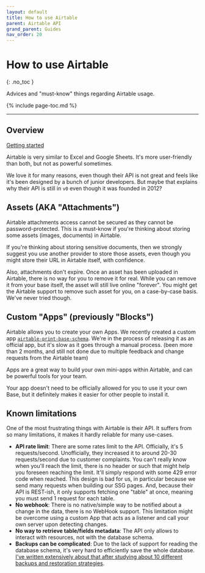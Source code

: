 ```yaml
---
layout: default
title: How to use Airtable
parent: Airtable API
grand_parent: Guides
nav_order: 20
---
```


# How to use Airtable
{: .no_toc }

<div class="code-example" markdown="1">
Advices and "must-know" things regarding Airtable usage.
</div>

{% include page-toc.md %}

---

## Overview

[Getting started](https://support.airtable.com/hc/en-us/sections/360003922433)

Airtable is very similar to Excel and Google Sheets. It's more user-friendly than both, but not as powerful sometimes.

We love it for many reasons, even though their API is not great and feels like it's been designed by a bunch of junior developers.
But maybe that explains why their API is still in `v0` even though it was founded in 2012?

## Assets (AKA "Attachments")

Airtable attachments access cannot be secured as they cannot be password-protected.
This is a must-know if you're thinking about storing some assets (images, documents) in Airtable.

If you're thinking about storing sensitive documents, then we strongly suggest you use another provider to store those assets, even though you might store their URL in Airtable itself, with confidence.

Also, attachments don't expire. Once an asset has been uploaded in Airtable, there is no way for you to remove it for real. While you can remove it from your base itself, the asset will still live online "forever".
You might get the Airtable support to remove such asset for you, on a case-by-case basis. We've never tried though.

## Custom "Apps" (previously "Blocks")

Airtable allows you to create your own Apps. We recently created a custom app [`airtable-print-base-schema`](https://github.com/UnlyEd/airtable-print-base-schema).
We're in the process of releasing it as an official app, but it's slow as it goes through a manual process. (been more than 2 months, and still not done due to multiple feedback and change requests from the Airtable team)

Apps are a great way to build your own mini-apps within Airtable, and can be powerful tools for your team.

Your app doesn't need to be officially allowed for you to use it your own Base, but it definitely makes it easier for other people to install it.

## Known limitations

One of the most frustrating things with Airtable is their API. It suffers from so many limitations, it makes it hardly reliable for many use-cases.

- **API rate limit**: There are some rates limit to the API.
    Officially, it's 5 requests/second. Unofficially, they increased it to around 20-30 requests/second due to customer complaints.
    You can't really know when you'll reach the limit, there is no header or such that might help you foreseen reaching the limit. It'll simply respond with some 429 error code when reached.
    This design is bad for us, in particular because we send many requests when building our SSG pages.
    And, because their API is REST-ish, it only supports fetching one "table" at once, meaning you must send 1 request for each table.
- **No webhook**: There is no native/simple way to be notified about a change in the data, there is no WebHook support.
    This limitation might be overcome using a custom App that acts as a listener and call your own server upon detecting changes.
- **No way to retrieve table/fields metadata**: The API only allows to interact with resources, not with the database schema.
- **Backups can be complicated**: Due to the lack of support for reading the database schema, it's very hard to efficiently save the whole database.
    [I've written extensively about that after studying about 10 different backups and restoration strategies](https://community.airtable.com/t/state-of-airtable-backup-restoration-2020-summary-of-existing-tools/36124).

